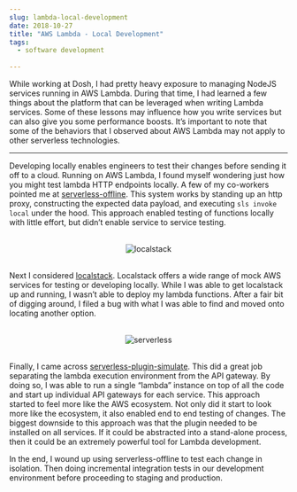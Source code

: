 ```yaml
---
slug: lambda-local-development
date: 2018-10-27
title: "AWS Lambda - Local Development"
tags:
  - software development
  
---
```


While working at Dosh, I had pretty heavy exposure to managing NodeJS services running in AWS Lambda.
During that time, I had learned a few things about the platform that can be leveraged when writing Lambda services.
Some of these lessons may influence how you write services but can also give you some performance boosts.
It’s important to note that some of the behaviors that I observed about AWS Lambda may not apply to other serverless technologies.

<!--more-->
<hr/>

Developing locally enables engineers to test their changes before sending it off to a cloud.
Running on AWS Lambda, I found myself wondering just how you might test lambda HTTP endpoints locally.
A few of my co-workers pointed me at [serverless-offline](https://www.npmjs.com/package/serverless-offline).
This system works by standing up an http proxy, constructing the expected data payload, and executing `sls invoke local` under the hood.
This approach enabled testing of functions locally with little effort, but didn’t enable service to service testing.

<br/>
<div style="text-align:center">
    <img src="/statics/img/localstack.png" alt="localstack" title="Localstack Header" />
</div>
<br/>

Next I considered [localstack](https://github.com/localstack/localstack). 
Localstack offers a wide range of mock AWS services for testing or developing locally. 
While I was able to get localstack up and running, I wasn’t able to deploy my lambda functions. 
After a fair bit of digging around, I filed a bug with what I was able to find and moved onto locating another option.

<br/>
<div style="text-align:center">
    <img src="/statics/img/serverless.png" alt="serverless" title="Serverless" />
</div>
<br/>

Finally, I came across [serverless-plugin-simulate](https://www.npmjs.com/package/serverless-plugin-simulate).
This did a great job separating the lambda execution environment from the API gateway.
By doing so, I was able to run a single “lambda” instance on top of all the code and start up individual API gateways for each service.
This approach started to feel more like the AWS ecosystem.
Not only did it start to look more like the ecosystem, it also enabled end to end testing of changes.
The biggest downside to this approach was that the plugin needed to be installed on all services.
If it could be abstracted into a stand-alone process, then it could be an extremely powerful tool for Lambda development.

In the end, I wound up using serverless-offline to test each change in isolation.
Then doing incremental integration tests in our development environment before proceeding to staging and production.
